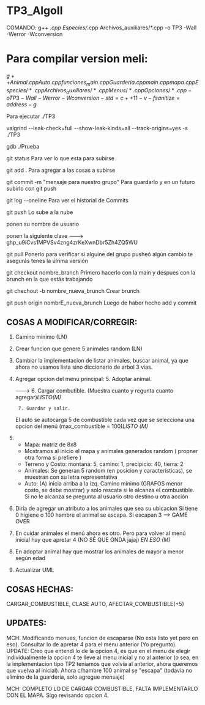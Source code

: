# TP3_AlgoII

COMANDO: g++ *.cpp Especies/*.cpp Archivos_auxiliares/*.cpp -o TP3 -Wall -Werror -Wconversion

# Para compilar version meli: 

$g++ Animal.cpp Auto.cpp funciones_main.cpp Guarderia.cpp main.cpp mapa.cpp Especies/*.cpp Archivos_auxiliares/*.cpp Menus/*.cpp Opciones/*.cpp  -o TP3 -Wall -Werror -Wconversion -std=c++11 -v -fsanitize=address -g$

Para ejecutar ./TP3

valgrind --leak-check=full --show-leak-kinds=all --track-origins=yes -s ./TP3

gdb ./Prueba

git status                                   Para ver lo que esta para subirse

git add .                                    Para agregar a las cosas a subirse

git commit -m "mensaje para nuestro grupo"   Para guardarlo y en un futuro subirlo con git push

git log --oneline                            Para ver el historial de Commits

git push                                     Lo sube a la nube 

ponen su nombre de usuario

ponen la siguiente clave --->  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

git pull                                     Ponerlo para verificar si alguine del grupo pusheó algún cambio
                                                te asegurás tenes la úlrima versión

git checkout nombre_branch                   Primero hacerlo con la main y despues con la brunch en la que estás trabajando

git chechout -b nombre_nueva_brunch          Crear brunch

git push origin nombrE_nueva_brunch          Luego de haber hecho add y commit

## COSAS A MODIFICAR/CORREGIR:
1. Camino mínimo (LN)
2. Crear funcion que genere 5 animales random (LN)
3. Cambiar la implementacion de listar animales, buscar animal, ya que ahora no usamos lista sino diccionario de arbol 3 vias.
4. Agregar opcion del menú principal:
        5. Adoptar animal.
        
   ---> 6. Cargar combutible. (Muestra cuanto y regunta cuanto agregar)*LISTO(M)*
   
        7. Guardar y salir.
        
   El auto se autocarga 5 de combustible cada vez que se selecciona una opcion del menú (max_combustible = 100)*LISTO (M)*
   
5. - Mapa: matriz de 8x8
   - Mostramos al inicio el mapa y animales generados random ( propner otra forma si prefiere )
   - Terreno y Costo: montana: 5, camino: 1, precipicio: 40, tierra: 2
   - Animales: Se generan 5 random (en posicion y características), se muestran con su letra representativa
   - Auto: (A) inicia arriba a la izq. Camino mínimo (GRAFOS menor costo, se debe mostrar) y solo rescata si le alcanza el combustible.
          Si no le alcanza se pregunta al usuario otro destino u otra acción          
6. Diría de agregar un atributo a los animales que sea su ubicacion
   Si tiene 0 higiene o 100 hambre el animal se escapa. Si escapan 3 --> GAME OVER
7. En cuidar animales el menú ahora es otro. Pero para volver al menú inicial hay que apretar 4 (NO SÉ QUE ONDA jajaj) *EN ESO (M)*
8. En adoptar animal hay que mostrar los animales de mayor a menor según edad
10. Actualizar UML

## COSAS HECHAS:

CARGAR_COMBUSTIBLE, CLASE AUTO, AFECTAR_COMBUSTIBLE(+5)


## UPDATES:

MCH: Modificando menues, funcion de escaparse (No esta listo yet pero en eso). Consultar lo de apretar 4 para el menu anterior (Yo pregunto). UPDATE: Creo que entendi lo de la opcion 4, es que en el menu de elegir individualmente la opcion 4 te lleve al menu inicial y no al anterior (o sea, en la implementacion tipo TP2 teniamos que volvia al anterior, ahora queremos que vuelva al inicial). Ahora c/hambre 100 animal se "escapa" (todavia no elimino de la guarderia, solo agregue mensaje) 

MCH: COMPLETO LO DE CARGAR COMBUSTIBLE, FALTA IMPLEMENTARLO CON EL MAPA. Sigo revisando opcion 4.
